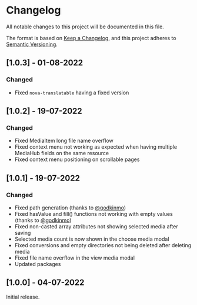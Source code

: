 # Changelog

All notable changes to this project will be documented in this file.

The format is based on [Keep a Changelog](https://keepachangelog.com/en/1.0.0/),
and this project adheres to [Semantic Versioning](https://semver.org/spec/v2.0.0.html).

## [1.0.3] - 01-08-2022

### Changed

- Fixed `nova-translatable` having a fixed version

## [1.0.2] - 19-07-2022

### Changed

- Fixed MediaItem long file name overflow
- Fixed context menu not working as expected when having multiple MediaHub fields on the same resource
- Fixed context menu positioning on scrollable pages

## [1.0.1] - 19-07-2022

### Changed

- Fixed path generation (thanks to [@godkinmo](https://github.com/godkinmo))
- Fixed hasValue and fill() functions not working with empty values (thanks to [@godkinmo](https://github.com/godkinmo))
- Fixed non-casted array attributes not showing selected media after saving
- Selected media count is now shown in the choose media modal
- Fixed conversions and empty directories not being deleted after deleting media
- Fixed file name overflow in the view media modal
- Updated packages

## [1.0.0] - 04-07-2022

Initial release.
